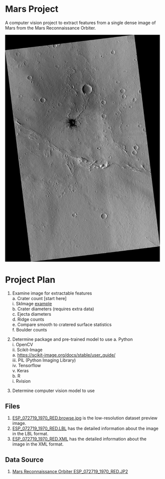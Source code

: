 # Mars Project
A computer vision project to extract features from a single dense image of Mars from the Mars Reconnaissance Orbiter.

![Thumbnail Image](https://github.com/davidmvermillion/VisualExplorations/blob/main/Mars/ESP_072719_1970_RED.browse.jpg)

# Project Plan

1. Examine image for extractable features \
	a. Crater count [start here] \
		i. SkImage [example](https://scikit-image.org/docs/stable/auto_examples/features_detection/plot_holes_and_peaks.html#sphx-glr-auto-examples-features-detection-plot-holes-and-peaks-py) \
	b. Crater diameters (requires extra data) \
	c. Ejecta diameters \
	d. Ridge counts \
	e. Compare smooth to cratered surface statistics \
	f. Boulder counts
2. Determine package and pre-trained model to use
	a. Python \
		i. OpenCV \
		ii. Scikit-Image \
			a. https://scikit-image.org/docs/stable/user_guide/ \
		iii. PIL (Python Imaging Library) \
		iv. Tensorflow \
		v. Keras \
	b. R \
		i. Rvision
		
3. Determine computer vision model to use

## Files
1. [ESP_072719_1970_RED.browse.jpg](https://github.com/davidmvermillion/VisualExplorations/blob/main/Mars/ESP_072719_1970_RED.browse.jpg) is the low-resolution dataset preview image.
2. [ESP_072719_1970_RED.LBL](https://github.com/davidmvermillion/VisualExplorations/blob/main/Mars/ESP_072719_1970_RED.LBL) has the detailed information about the image in the LBL format.
3. [ESP_072719_1970_RED.XML](https://github.com/davidmvermillion/VisualExplorations/blob/main/Mars/ESP_072719_1970_RED.XML) has the detailed information about the image in the XML format.

## Data Source
1. [Mars Reconnaissance Orbiter ESP_072719_1970_RED.JP2](https://pds-imaging.jpl.nasa.gov/beta/record?uri=atlas:pds3:mro:mars_reconnaissance_orbiter:/MROHR_0001/data/RDR/ESP/ORB_072700_072799/ESP_072719_1970/ESP_072719_1970_RED.JP2)
